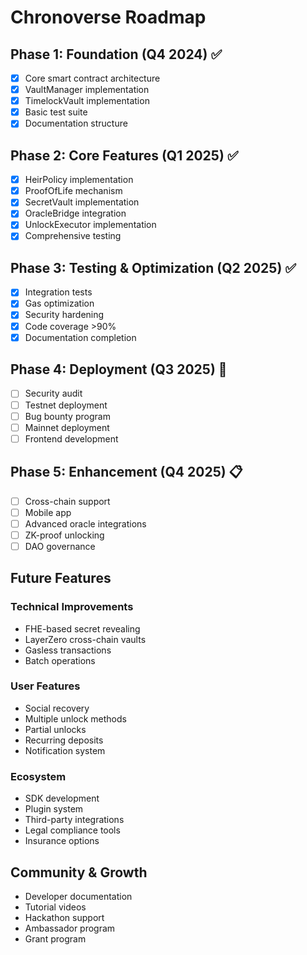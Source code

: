 # Chronoverse Roadmap

## Phase 1: Foundation (Q4 2024) ✅

- [x] Core smart contract architecture
- [x] VaultManager implementation
- [x] TimelockVault implementation
- [x] Basic test suite
- [x] Documentation structure

## Phase 2: Core Features (Q1 2025) ✅

- [x] HeirPolicy implementation
- [x] ProofOfLife mechanism
- [x] SecretVault implementation
- [x] OracleBridge integration
- [x] UnlockExecutor implementation
- [x] Comprehensive testing

## Phase 3: Testing & Optimization (Q2 2025) ✅

- [x] Integration tests
- [x] Gas optimization
- [x] Security hardening
- [x] Code coverage >90%
- [x] Documentation completion

## Phase 4: Deployment (Q3 2025) 🚧

- [ ] Security audit
- [ ] Testnet deployment
- [ ] Bug bounty program
- [ ] Mainnet deployment
- [ ] Frontend development

## Phase 5: Enhancement (Q4 2025) 📋

- [ ] Cross-chain support
- [ ] Mobile app
- [ ] Advanced oracle integrations
- [ ] ZK-proof unlocking
- [ ] DAO governance

## Future Features

### Technical Improvements
- FHE-based secret revealing
- LayerZero cross-chain vaults
- Gasless transactions
- Batch operations

### User Features
- Social recovery
- Multiple unlock methods
- Partial unlocks
- Recurring deposits
- Notification system

### Ecosystem
- SDK development
- Plugin system
- Third-party integrations
- Legal compliance tools
- Insurance options

## Community & Growth

- Developer documentation
- Tutorial videos
- Hackathon support
- Ambassador program
- Grant program

